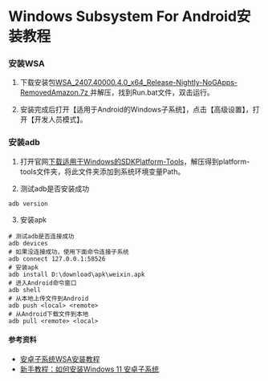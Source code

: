 # Windows Subsystem For Android安装教程

### 安装WSA

1. 下载安装包[WSA_2407.40000.4.0_x64_Release-Nightly-NoGApps-RemovedAmazon.7z
](https://github.com/MustardChef/WSABuilds/releases)并解压，找到Run.bat文件，双击运行。

2. 安装完成后打开【适用于Android的Windows子系统】，点击【高级设置】，打开【开发人员模式】。

### 安装adb

1. 打开官网[下载适用于Windows的SDKPlatform-Tools](https://developer.android.google.cn/tools/releases/platform-tools?hl=zh-cn)，解压得到platform-tools文件夹，将此文件夹添加到系统环境变量Path。

2. 测试adb是否安装成功

```
adb version
```

3. 安装apk

```
# 测试adb是否连接成功
adb devices
# 如果没连接成功，使用下面命令连接子系统
adb connect 127.0.0.1:58526
# 安装apk
adb install D:\download\apk\weixin.apk
# 进入Android命令窗口
adb shell
# 从本地上传文件到Android
adb push <local> <remote>
# 从Android下载文件到本地
adb pull <remote> <local>
```

#### 参考资料

- [安卓子系统WSA安装教程](https://www.bilibili.com/video/BV146YhzAErM/)
- [新手教程：如何安装Windows 11 安卓子系统](https://zhuanlan.zhihu.com/p/657679707)
